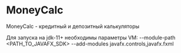 # MoneyCalc

MoneyCalc - кредитный и депозитный калькуляторы

Для запуска на jdk-11+ необходимы параметры VM: --module-path <PATH_TO_JAVAFX_SDK> --add-modules javafx.controls,javafx.fxml